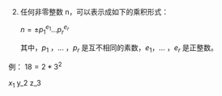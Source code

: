 2. 任何非零整数 n，可以表示成如下的乘积形式：   
   
    $n = ± p_1^{e_1}...p_r^{e_r}$
    
    其中，${p_1}$ ，... ，${p_r}$ 是互不相同的素数，${e_1}$，... ，${e_r}$ 是正整数。
    
例： $18=2*3^2$

$x_{1}$
y_2
z_3
